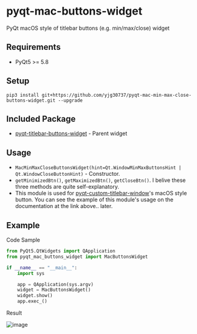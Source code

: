 # pyqt-mac-buttons-widget
PyQt macOS style of titlebar buttons (e.g. min/max/close) widget 

## Requirements
* PyQt5 >= 5.8

## Setup
```pip3 install git+https://github.com/yjg30737/pyqt-mac-min-max-close-buttons-widget.git --upgrade```

## Included Package
* <a href="https://github.com/yjg30737/pyqt-titlebar-buttons-widget.git">pyqt-titlebar-buttons-widget</a> - Parent widget

## Usage
* ```MacMinMaxCloseButtonsWidget(hint=Qt.WindowMinMaxButtonsHint | Qt.WindowCloseButtonHint)``` - Constructor.
* ```getMinimizedBtn()```, ```getMaximizedBtn()```, ```getCloseBtn()```. I belive these three methods are quite self-explanatory.
* This module is used for <a href="https://github.com/yjg30737/pyqt-custom-titlebar-window.git">pyqt-custom-titlebar-window</a>'s macOS style button. You can see the example of this module's usage on the documentation at the link above.. later.

## Example
Code Sample

```python
from PyQt5.QtWidgets import QApplication
from pyqt_mac_buttons_widget import MacButtonsWidget

if __name__ == "__main__":
    import sys

    app = QApplication(sys.argv)
    widget = MacButtonsWidget()
    widget.show()
    app.exec_()
```

Result

![image](https://user-images.githubusercontent.com/55078043/154260566-706ae34f-37c5-42db-ab8d-90d0d58341db.png)
